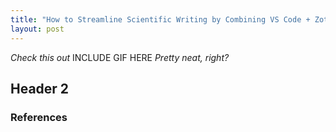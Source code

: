 ```yaml
---
title: "How to Streamline Scientific Writing by Combining VS Code + Zotero + Github"
layout: post
---
```


*Check this out*
INCLUDE GIF HERE
*Pretty neat, right?*

## Header 2


### References

